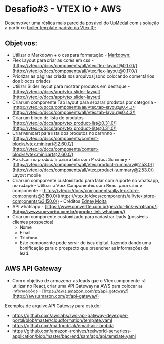 # Desafio#3 - VTEX IO + AWS

Desenvolver uma réplica mais parecida possível do [UpMedal](https://www.upmedal.com/desafios) com a solução a partir do [boiler template padrão da Vtex IO](https://github.com/vtex-apps/minimum-boilerplate-theme);

## Objetivos:
 
- Utilizar o Markdown + o css para formatação - [Markdown](https://pt.wikipedia.org/wiki/Markdown);
- Flex Layout para criar as cores em css - [https://vtex.io/docs/components/all/vtex.flex-layout@0.17.0/](https://vtex.io/docs/components/all/vtex.flex-layout@0.17.0/)
- Priorizar as páginas criada nos arquivos.jsonc colocando comentários dos blocos criados
- Utilizar Slider layout para mostrar produtos em destaque - [https://vtex.io/docs/app/vtex.slider-layout](https://vtex.io/docs/app/vtex.slider-layout)
- Criar um componente Tab layout para separar produtos por categoria - [https://vtex.io/docs/components/all/vtex.tab-layout@0.4.3/](https://vtex.io/docs/components/all/vtex.tab-layout@0.4.3/)
- Criar um bloco de lista de produtos - [https://vtex.io/docs/app/vtex.product-list@0.31.0/](https://vtex.io/docs/app/vtex.product-list@0.31.0/)
- Criar Minicart para lista dos produtos no carrinho - [https://vtex.io/docs/components/content-blocks/vtex.minicart@2.60.0/](https://vtex.io/docs/components/content-blocks/vtex.minicart@2.60.0/)
- Ao clicar no produto ir para a tela com Product Summary - [https://vtex.io/docs/components/all/vtex.product-summary@2.53.0/](https://vtex.io/docs/components/all/vtex.product-summary@2.53.0/)
Layout mobile
- Criar um componente customizado para falar com suporte no whatsapp, no rodapé - Utilizar o Vtex Componentes com React para criar o componente - [https://vtex.io/docs/components/all/vtex.store-components@3.150.0/](https://vtex.io/docs/components/all/vtex.store-components@3.150.0/) - Créditos [Edney Moita](https://github.com/edneymoita/whatsapp-io)
- API whatsapp - [https://www.convertte.com.br/gerador-link-whatsapp/](https://www.convertte.com.br/gerador-link-whatsapp/)
- Criar um componente customizado para cadastrar leads (possíveis clientes prospectos)
    - Nome
    - Email
    - Telefone
     - Este componente pode servir de isca digital, fazendo dando uma bonificação para o prospecto que preencher as informações da lead.
## AWS API Gateway
- Com o objetivo de armazenar as leads que o Vtex componente irá utilizar no React, criar uma API Gateway na AWS para colocar as informações - [https://aws.amazon.com/pt/api-gateway/](https://aws.amazon.com/pt/api-gateway/)

Exemplos de arquivo API Gateway para estudo:
* https://github.com/awslabs/aws-api-gateway-developer-portal/blob/master/cloudformation/template.yaml
* https://github.com/mattpodolak/email-api-lambda
* https://github.com/amazon-archives/realworld-serverless-application/blob/master/backend/sam/app/api.template.yaml
